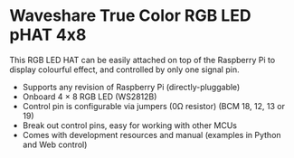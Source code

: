 <!--
---
name: True Color RGB LED pHAT
class: board
type: led
formfactor: pHAT
manufacturer: Waveshare
description: True color RGB LED pHAT with 4x8 pixels
url: http://www.waveshare.com/wiki/RGB_LED_HAT
buy: https://www.waveshare.com/product/mini-pc/raspberry-pi/hats/rgb-led-hat.htm
schematic: https://www.waveshare.com/w/upload/b/bf/RGB_LED_HAT_Schematic_.pdf
image: 'waveshare-rgb-led-phat-4x8.png'
pincount: 40
eeprom: yes
power:
  '2':
ground:
  '6':
  '9':
  '14':
  '20':
  '25':
  '30':
  '34':
  '39':
pin:
  '12':
    name: Data
    direction: output
    mode: pwm
    active: high
    description: WS2812 Data
-->
# Waveshare True Color RGB LED pHAT 4x8

This RGB LED HAT can be easily attached on top of the Raspberry Pi to display colourful effect, and controlled by only one signal pin.

* Supports any revision of Raspberry Pi (directly-pluggable)
* Onboard 4 × 8 RGB LED (WS2812B)
* Control pin is configurable via jumpers (0Ω resistor) (BCM 18, 12, 13 or 19)
* Break out control pins, easy for working with other MCUs
* Comes with development resources and manual (examples in Python and Web control)
